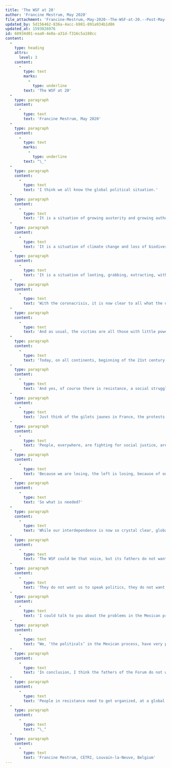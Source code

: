 ```yaml
---
title: 'The WSF at 20'
author: 'Francine Mestrum, May 2020'
file_attachment: 'Francine-Mestrum,-May-2020--The-WSF-at-20.--Post-May-23-2020-Call-contribution-on-the-future-of-the-WSF-x-fm250520-pdf-js310520-1593026931.pdf'
updated_by: 5d156462-836a-4acc-b981-891a934b1d86
updated_at: 1593026976
id: 68934d01-eaa0-4e0a-a31d-f316c5a188cc
content:
  -
    type: heading
    attrs:
      level: 3
    content:
      -
        type: text
        marks:
          -
            type: underline
        text: 'The WSF at 20'
  -
    type: paragraph
    content:
      -
        type: text
        text: 'Francine Mestrum, May 2020'
  -
    type: paragraph
    content:
      -
        type: text
        marks:
          -
            type: underline
        text: "\_"
  -
    type: paragraph
    content:
      -
        type: text
        text: 'I think we all know the global political situation.'
  -
    type: paragraph
    content:
      -
        type: text
        text: 'It is a situation of growing austerity and growing authoritarianism, of growing inequalities and of growing power for transnational corporations.'
  -
    type: paragraph
    content:
      -
        type: text
        text: 'It is a situation of climate change and loss of biodiversity.'
  -
    type: paragraph
    content:
      -
        type: text
        text: 'It is a situation of looting, grabbing, extracting, without any respect for people or for the planet.'
  -
    type: paragraph
    content:
      -
        type: text
        text: 'With the coronacrisis, it is now clear to all what the disastrous consequences are of decades of privatisations and deregulations in the social sector, health care, labour law, income guarantees.'
  -
    type: paragraph
    content:
      -
        type: text
        text: 'And as usual, the victims are all those with little power in society: women, the elderly, children, indigenous people, migrants, the homeless, informal sector workers etc etc.'
  -
    type: paragraph
    content:
      -
        type: text
        text: 'Today, on all continents, beginning of the 21st century, people are dying from hunger …'
  -
    type: paragraph
    content:
      -
        type: text
        text: 'And yes, of course there is resistance, a social struggle is going on, in most of our cities and countries.'
  -
    type: paragraph
    content:
      -
        type: text
        text: 'Just think of the gilets jaunes in France, the protests in Santiago de Chile, in Baghdad, in Hong Kong, in Beiruth, in Algeria… Just think of the women’s march on the 8th of March. Just think of the Fridays for Future.'
  -
    type: paragraph
    content:
      -
        type: text
        text: 'People, everywhere, are fighting for social justice, are fighting for democracy and human rights. All, within their city or country borders. They are powerless.'
  -
    type: paragraph
    content:
      -
        type: text
        text: 'Because we are losing, the left is losing, because of our fragmentation and our lack of organisation. Rightwing forces are gaining power, fascism is re-emerging. We should not fool ourselves, the situation is very very dangerous.'
  -
    type: paragraph
    content:
      -
        type: text
        text: 'So what is needed?'
  -
    type: paragraph
    content:
      -
        type: text
        text: 'While our interdependence is now so crystal clear, global transversal organisations are lacking. What is needed is a strong, global voice to say No, to say Basta, to say STOP, no pasarán.'
  -
    type: paragraph
    content:
      -
        type: text
        text: 'The WSF could be that voice, but its fathers do not want it. They do not want us to speak. They want us to have an open space where we can all dance and sing and say that we love each other, where we can state that hiphop is so very important for youth.'
  -
    type: paragraph
    content:
      -
        type: text
        text: 'They do not want us to speak politics, they do not want us to get organized, and that, dear friends, is a very rightwing attitude.'
  -
    type: paragraph
    content:
      -
        type: text
        text: 'I could talk to you about the problems in the Mexican preparatory process, but there is no time for that. Let me just say that today, a meeting has been cancelled because the fanatics of the purity of the open space do not want to look for a compromise. The meeting was organised to look for concrete solutions for the existing conflicts, but they do not want solutions. It is an undemocratic and excluding process. We are even accused of conspiracy. This is madness.'
  -
    type: paragraph
    content:
      -
        type: text
        text: "We, ‘the politicals’ in the Mexican process, have very pragmatic proposals, we just want an opportunity to discuss the relevance of the Charter of Principles of the WSF, 20 years after its emergence, but even that is unthinkable for some. Yet, the political situation today is so very different from then. \_"
  -
    type: paragraph
    content:
      -
        type: text
        text: 'In conclusion, I think the fathers of the Forum do not want a world social forum anymore. They are hiding their power behind a fetishized principle of ‘horizontalism’. Just like two years ago in Salvador, they will try to boycott the Mexican process. And in the same way as two years ago, they will now propose to have some kind of regional or thematic forum.'
  -
    type: paragraph
    content:
      -
        type: text
        text: 'People in resistance need to get organized, at a global level. The WSF can be an open space and can be a global actor. The world needs a strong voice, a strong organisation, a strong resistance. We want to organize that voice. We want the WSF to survive.'
  -
    type: paragraph
    content:
      -
        type: text
        text: "\_"
  -
    type: paragraph
    content:
      -
        type: text
        text: 'Francine Mestrum, CETRI, Louvain-la-Neuve, Belgium'
---
```

